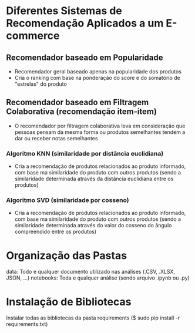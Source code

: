 # Diferentes Sistemas de Recomendação Aplicados a um E-commerce

## Recomendador baseado em Popularidade
- Recomendador geral baseado apenas na popularidade dos produtos
- Cria o ranking com base na ponderação do score e do somatório de "estrelas" do produto

## Recomendador baseado em Filtragem Colaborativa (recomendação item-item)
- O recomendador por filtragem colaborativa leva em consideração que pessoas pensam da mesma forma ou produtos semelhantes tendem a dar ou receber notas semelhantes

### Algoritmo KNN (similaridade por distância euclidiana)
- Cria a recomendação de produtos relacionados ao produto informado, com base ma similaridade do produto com outros produtos (sendo a similaridade determinada através da distância euclidiana entre os produtos)

### Algoritmo SVD (similaridade por cosseno)
- Cria a recomendação de produtos relacionados ao produto informado, com base ma similaridade do produto com outros produtos (sendo a similaridade determinada através do valor do cosseno do ângulo compreendido entre os produtos)

# Organização das Pastas
data: Todo e qualquer documento utilizado nas análises (.CSV, .XLSX, JSON, ...)
notebooks: Toda e qualquer análise (sendo arquivo .ipynb ou .py)

# Instalação de Bibliotecas
Instalar todas as bibliotecas da pasta requirements ($ sudo pip install -r requirements.txt)